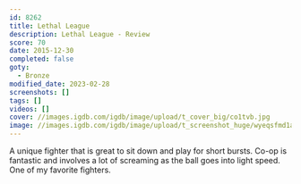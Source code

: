 ```yaml
---
id: 8262
title: Lethal League
description: Lethal League - Review
score: 70
date: 2015-12-30
completed: false
goty:
  - Bronze
modified_date: 2023-02-28
screenshots: []
tags: []
videos: []
cover: //images.igdb.com/igdb/image/upload/t_cover_big/co1tvb.jpg
image: //images.igdb.com/igdb/image/upload/t_screenshot_huge/wyeqsfmd1aaql5y6wxxy.jpg
---
```

A unique fighter that is great to sit down and play for short bursts. Co-op is fantastic and involves a lot of screaming as the ball goes into light speed. One of my favorite fighters.